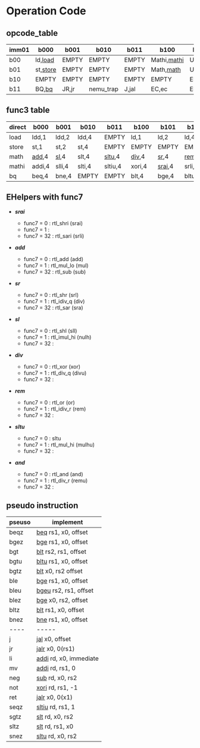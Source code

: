 # Operation Code
## opcode_table
|imm01|b000|b001|b010|b011|b100|b101|b110|b111|
|-----|----|----|----|----|----|----|----|----|
| b00| ld,[load](#load)| EMPTY| EMPTY| EMPTY| Mathi,[mathi](#mathi)| U,auipc| EMPTY| EMPTY|
| b01| st,[store](#store)| EMPTY| EMPTY| EMPTY| Math,[math](#math)| U, lui| EMPTY| EMPTY|
| b10| EMPTY| EMPTY| EMPTY| EMPTY| EMPTY| EMPTY| EMPTY| EMPTY|
| b11| BQ,[bq](#bq)| JR,<span id="jr">jr</span>| nemu_trap| J,<span id="jal">jal</span>| EC,ec| EMPTY| EMPTY| EMPTY|

## func3 table
|direct|b000|b001|b010|b011|b100|b101|b110|b111|
|-----|------|------|------|----|----|----|----|----|
|<span id="load">load</span>| ldd,1| ldd,2| ldd,4| EMPTY| ld,1| ld,2| ld,4| EMPTY|
|<span id="store">store</span>| st,1| st,2| st,4| EMPTY| EMPTY | EMPTY| EMPTY| EMPTY |
|<span id="math">math</span>| [add](#add),4| [sl](#sl),4| <span id="slt">slt</span>,4| [sltu](#sltu),4| [div](#div),4| [sr](#sr),4| [rem](#rem),4| [and](#and),4|
|<span id="mathi">mathi</span>| <span id="addi">addi</span>,4| slli,4| slti,4| <span id="sltiu">sltiu</span>,4| <span id="xori">xori</span>,4| [srai](#srai),4| srli,4| andi,4|
|<span id="bq">bq</span>| <span id="beq">beq</span>,4| <span id="bne">bne</span>,4| EMPTY| EMPTY| <span id="blt">blt</span>,4| <span id="bge">bge</span>,4| <span id="bltu">bltu</span>,4| <span id="bgeu">bgeu</span>,4|

## EHelpers with func7
* <span id="srai">***srai***</span>
  - func7 =  0 : rtl_shri (srai)
  - func7 =  1 : 
  - func7 = 32 : rtl_sari (srli)

* <span id="add">***add***</span>
  - func7 =  0 : rtl_add (add)
  - func7 =  1 : rtl_mul_lo (mul)
  - func7 = 32 : rtl_sub (<span id="sub">sub</span>)

* <span id="sr">***sr***</span>
  - func7 =  0 : rtl_shr (srl)
  - func7 =  1 : rtl_idiv_q (div)
  - func7 = 32 : rtl_sar (sra)

* <span id="sl">***sl***</span>
  - func7 =  0 : rtl_shl (sll)
  - func7 =  1 : rtl_imul_hi (nulh)
  - func7 = 32 : 

* <span id="div">***div***</span>
  - func7 =  0 : rtl_xor (xor)
  - func7 =  1 : rtl_div_q (divu)
  - func7 = 32 : 
  
* <span id="rem">***rem***</span>
  - func7 =  0 : rtl_or (or)
  - func7 =  1 : rtl_idiv_r (rem)
  - func7 = 32 : 

* <span id="sltu">***sltu***</span>
  - func7 =  0 : sltu
  - func7 =  1 : rtl_mul_hi (mulhu)
  - func7 = 32 : 

  
* <span id="and">***and***</span>
  - func7 =  0 : rtl_and (and)
  - func7 =  1 : rtl_div_r (remu)
  - func7 = 32 : 

  
## pseudo instruction
| pseuso | implement |
| ------ | --------- |
|beqz | [beq](#beq) rs1, x0, offset|
|bgez | [bge](#bge) rs1, x0, offset|
|bgt | [blt](#blt) rs2, rs1, offset|
|bgtu | [bltu](#bltu) rs1, x0, offset|
|bgtz | [blt](#blt) x0, rs2 offset|
|ble | [bge](#bge) rs1, x0, offset|
|bleu | [bgeu](#bgeu) rs2, rs1, offset|
|blez | [bge](#bge) x0, rs2, offset|
|bltz | [blt](#blt) rs1, x0, offset|
|bnez | [bne](#bne) rs1, x0, offset|
| ---- |----- |
|j | [jal](#jal) x0, offset|
|jr | [jalr](#jalr) x0, 0(rs1)|
|li | [addi](#addi) rd, x0, immediate|
|mv | [addi](#addi) rd, rs1, 0|
|neg | [sub](#sub) rd, x0, rs2|
|not | [xori](#xori) rd, rs1, -1|
|ret | [jalr](#jr) x0, 0(x1)|
|seqz | [sltiu](#sltiu) rd, rs1, 1|
|sgtz | [slt](#slt) rd, x0, rs2|
|sltz | [slt](#slt) rd, rs1, x0|
|snez | [sltu](#sltu) rd, x0, rs2|






 